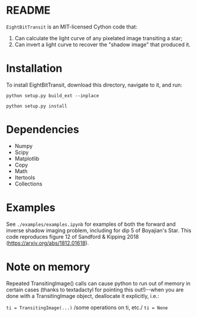 # README #

`EightBitTransit` is an MIT-licensed Cython code that:
1. Can calculate the light curve of any pixelated image transiting a star;
2. Can invert a light curve to recover the "shadow image" that produced it.

# Installation #

To install EightBitTransit, download this directory, navigate to it, and run:

`python setup.py build_ext --inplace`

`python setup.py install`

# Dependencies #
* Numpy
* Scipy
* Matplotlib
* Copy
* Math
* Itertools
* Collections

# Examples #

See `./examples/examples.ipynb` for examples of both the forward and inverse shadow imaging problem, including for dip 5 of Boyajian's Star. This code reproduces figure 12 of Sandford & Kipping 2018 (https://arxiv.org/abs/1812.01618).

# Note on memory #

Repeated TransitingImage() calls can cause python to run out of memory in certain cases (thanks to textadactyl for pointing this out!)--when you are done with a TransitingImage object, deallocate it explicitly, i.e.:

`ti = TransitingImage(...)`
/some operations on ti, etc./
`ti = None`
